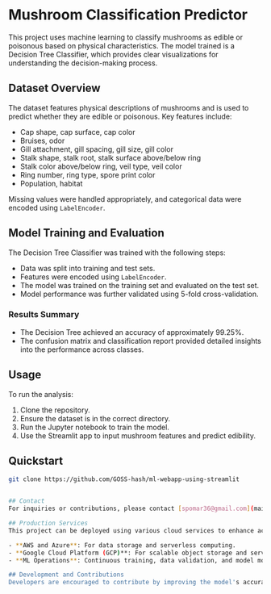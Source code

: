 # Mushroom Classification Predictor

This project uses machine learning to classify mushrooms as edible or poisonous based on physical characteristics. The model trained is a Decision Tree Classifier, which provides clear visualizations for understanding the decision-making process.

## Dataset Overview

The dataset features physical descriptions of mushrooms and is used to predict whether they are edible or poisonous. Key features include:
- Cap shape, cap surface, cap color
- Bruises, odor
- Gill attachment, gill spacing, gill size, gill color
- Stalk shape, stalk root, stalk surface above/below ring
- Stalk color above/below ring, veil type, veil color
- Ring number, ring type, spore print color
- Population, habitat

Missing values were handled appropriately, and categorical data were encoded using `LabelEncoder`.

## Model Training and Evaluation

The Decision Tree Classifier was trained with the following steps:
- Data was split into training and test sets.
- Features were encoded using `LabelEncoder`.
- The model was trained on the training set and evaluated on the test set.
- Model performance was further validated using 5-fold cross-validation.

### Results Summary
- The Decision Tree achieved an accuracy of approximately 99.25%.
- The confusion matrix and classification report provided detailed insights into the performance across classes.

## Usage

To run the analysis:
1. Clone the repository.
2. Ensure the dataset is in the correct directory.
3. Run the Jupyter notebook to train the model.
4. Use the Streamlit app to input mushroom features and predict edibility.

## Quickstart

```bash
git clone https://github.com/GOSS-hash/ml-webapp-using-streamlit


## Contact
For inquiries or contributions, please contact [spomar36@gmail.com](mailto:spomar36@gmail.com).

## Production Services
This project can be deployed using various cloud services to enhance accessibility and maintainability:

- **AWS and Azure**: For data storage and serverless computing.
- **Google Cloud Platform (GCP)**: For scalable object storage and serverless function execution.
- **ML Operations**: Continuous training, data validation, and model monitoring to ensure the model's reliability over time.

## Development and Contributions
Developers are encouraged to contribute by improving the model's accuracy, optimizing the Streamlit app, or enhancing the data preprocessing steps. For contribution guidelines, please refer to the repository's `CONTRIBUTING.md`.


